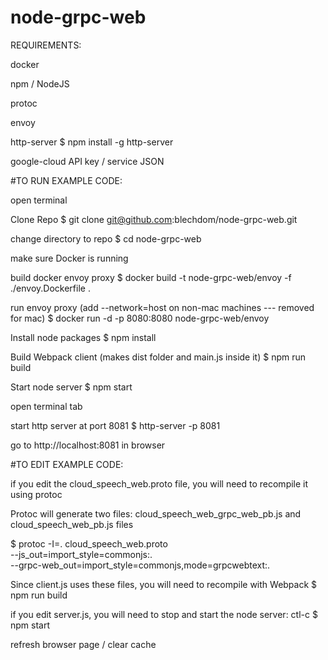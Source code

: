 
# node-grpc-web

REQUIREMENTS:

docker

npm / NodeJS

protoc

envoy

http-server
$ npm install -g http-server

google-cloud API key / service JSON

#TO RUN EXAMPLE CODE:

open terminal

Clone Repo
$ git clone git@github.com:blechdom/node-grpc-web.git

change directory to repo
$ cd node-grpc-web

make sure Docker is running

build docker envoy proxy
$ docker build -t node-grpc-web/envoy -f ./envoy.Dockerfile .

run envoy proxy (add --network=host on non-mac machines --- removed for mac)
$ docker run -d -p 8080:8080 node-grpc-web/envoy

Install node packages
$ npm install

Build Webpack client (makes dist folder and main.js inside it)
$ npm run build

Start node server
$ npm start

open terminal tab

start http server at port 8081
$ http-server -p 8081

go to http://localhost:8081 in browser

#TO EDIT EXAMPLE CODE:

if you edit the cloud_speech_web.proto file, you will need to recompile it using protoc

Protoc will generate two files: cloud_speech_web_grpc_web_pb.js and cloud_speech_web_pb.js files

$ protoc -I=. cloud_speech_web.proto \
--js_out=import_style=commonjs:. \
--grpc-web_out=import_style=commonjs,mode=grpcwebtext:.

Since client.js uses these files, you will need to recompile with Webpack
$ npm run build

if you edit server.js, you will need to stop and start the node server:
ctl-c
$ npm start

refresh browser page / clear cache
